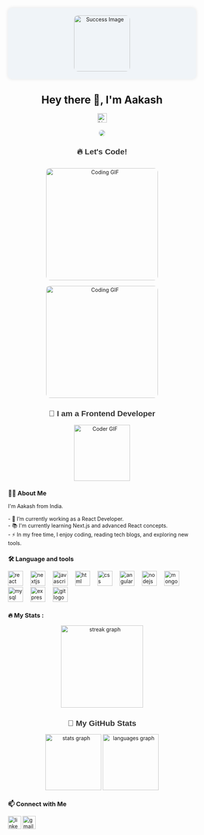 <div align="center" style="background-color:#f0f4f8; padding:20px; border-radius:10px; box-shadow: 0 0 10px rgba(0, 0, 0, 0.1);">
  <img height="150" src="https://media.istockphoto.com/id/1025929386/vector/successful-young-man-holding-using-laptop-computer-and-showing-gesturing-thumbs-up-sign.jpg?s=612x612&w=0&k=20&c=7tEJ-O7cEX-j84H-g60WV-991sL0t8P0WlaY7PxBJn8=" alt="Success Image" style="border-radius:10px;" />
</div>

<h1 align="center">Hey there 👋, I'm Aakash</h1>

<div align="center">
  <a href="https://www.linkedin.com/in/aakashkr97" target="_blank" style="text-decoration:none;">
    <img src="https://img.shields.io/static/v1?message=LinkedIn&logo=linkedin&label=&color=0077B5&logoColor=white&labelColor=&style=for-the-badge" height="25" alt="LinkedIn logo" />
  </a>
</div>

<div align="center" style="margin-top: 20px;">
  <img src="https://visitor-badge.laobi.icu/badge?page_id=aakash.aakash&" style="border-radius:10px; box-shadow: 0 0 5px rgba(0, 0, 0, 0.1);" />
</div>

<div align="center" style="margin-top: 30px;">
  <h2 style="color:#333; font-family:Arial, sans-serif;">🔥 Let's Code!</h2>
  <img src="https://media.giphy.com/media/du3J3cXyzhj75IOgvA/giphy.gif" alt="Coding GIF" style="border-radius:10px; width: 300px; margin-top: 15px;" />
  <img src="https://media.giphy.com/media/l1J9qemh1La8b0Rag/giphy.gif" alt="Coding GIF" style="border-radius:10px; width: 300px; margin-top: 15px;" />
</div>

<div align="center" style="margin-top: 30px;">
  <h2 style="color:#333; font-family:Arial, sans-serif;">🚀 I am a Frontend Developer</h2>
  <img src="https://i.imgflip.com/65efzo.gif" alt="Coder GIF" height="150" />
</div>

<h3 align="left">👩‍💻 About Me</h3>

<p align="left">I'm Aakash from India.<br><br>- 🔭 I’m currently working as a React Developer.<br>- 📚 I'm currently learning Next.js and advanced React concepts.<br>- ⚡ In my free time, I enjoy coding, reading tech blogs, and exploring new tools.</p>

<h3 align="left">🛠 Language and tools</h3>

<div align="left">
  <img src="https://cdn.jsdelivr.net/gh/devicons/devicon/icons/react/react-original-wordmark.svg" height="40" alt="react logo" />
  <img width="12" />
  <img src="https://cdn.jsdelivr.net/gh/devicons/devicon/icons/nextjs/nextjs-line.svg" height="40" alt="nextjs logo" />
  <img width="12" />
  <img src="https://cdn.jsdelivr.net/gh/devicons/devicon/icons/javascript/javascript-original.svg" height="40" alt="javascript logo" />
  <img width="12" />
  <img src="https://cdn.jsdelivr.net/gh/devicons/devicon/icons/html5/html5-original-wordmark.svg" height="40" alt="html logo" />
  <img width="12" />
  <img src="https://cdn.jsdelivr.net/gh/devicons/devicon/icons/css3/css3-original-wordmark.svg" height="40" alt="css logo" />
  <img width="12" />
  <img src="https://cdn.jsdelivr.net/gh/devicons/devicon/icons/angularjs/angularjs-original.svg" height="40" alt="angular logo" />
  <img width="12" />
  <img src="https://cdn.jsdelivr.net/gh/devicons/devicon/icons/nodejs/nodejs-original-wordmark.svg" height="40" alt="nodejs logo" />
  <img width="12" />
  <img src="https://cdn.jsdelivr.net/gh/devicons/devicon/icons/mongodb/mongodb-original-wordmark.svg" height="40" alt="mongodb logo" />
  <img width="12" />
  <img src="https://cdn.jsdelivr.net/gh/devicons/devicon/icons/mysql/mysql-original-wordmark.svg" height="40" alt="mysql logo" />
  <img width="12" />
  <img src="https://cdn.jsdelivr.net/gh/devicons/devicon/icons/express/express-original-wordmark.svg" height="40" alt="express logo" />
  <img width="12" />
  <img src="https://cdn.jsdelivr.net/gh/devicons/devicon/icons/git/git-original-wordmark.svg" height="40" alt="git logo" />
</div>

<h3 align="left">🔥 My Stats :</h3>

<div align="center">
  <img src="https://streak-stats.demolab.com?user=aakash&locale=en&mode=daily&theme=dark&hide_border=false&border_radius=5&order=3" height="220" alt="streak graph" />
</div>

<div align="center" style="margin-top: 30px;">
  <h2 style="color:#333; font-family:Arial, sans-serif;">🌟 My GitHub Stats</h2>
  <img src="https://github-readme-stats.vercel.app/api?username=aakashkr97&hide_title=false&hide_rank=false&show_icons=true&include_all_commits=true&count_private=true&disable_animations=false&theme=dracula&locale=en&hide_border=false" height="150" alt="stats graph" />
  <img src="https://github-readme-stats.vercel.app/api/top-langs?username=aakashkr97&locale=en&hide_title=false&layout=compact&card_width=320&langs_count=5&theme=dracula&hide_border=false" height="150" alt="languages graph" />
</div>

<h3 align="left">📫 Connect with Me</h3>

<div align="left">
  <a href="https://www.linkedin.com/in/aakashkr97" target="_blank" style="text-decoration:none;">
    <img src="https://img.shields.io/static/v1?message=LinkedIn&logo=linkedin&label=&color=0077B5&logoColor=white&labelColor=&style=for-the-badge" height="35" alt="linkedin logo" />
  </a>
  <a href="mailto:aakashkr97@gmail.com" target="_blank" style="text-decoration:none;">
    <img src="https://img.shields.io/static/v1?message=Gmail&logo=gmail&label=&color=D14836&logoColor=white&labelColor=&style=for-the-badge" height="35" alt="gmail logo" />
  </a>
</div>

<br clear="both">



